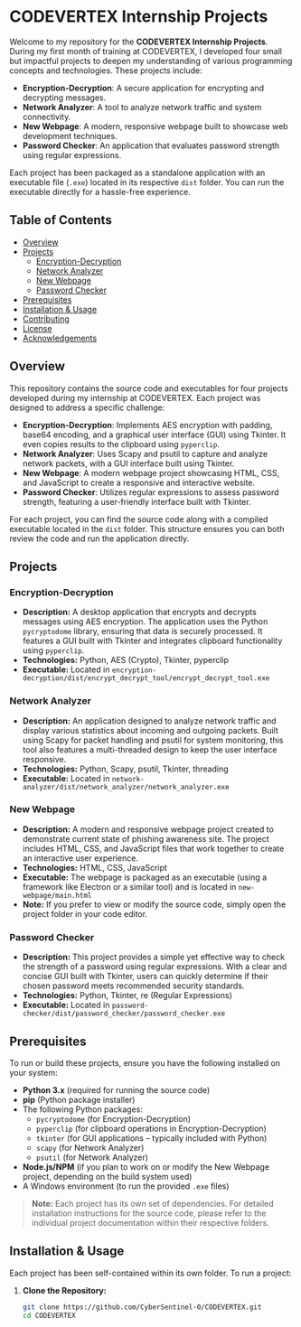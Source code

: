 # CODEVERTEX Internship Projects

Welcome to my repository for the **CODEVERTEX Internship Projects**. During my first month of training at CODEVERTEX, I developed four small but impactful projects to deepen my understanding of various programming concepts and technologies. These projects include:

- **Encryption-Decryption**: A secure application for encrypting and decrypting messages.
- **Network Analyzer**: A tool to analyze network traffic and system connectivity.
- **New Webpage**: A modern, responsive webpage built to showcase web development techniques.
- **Password Checker**: An application that evaluates password strength using regular expressions.

Each project has been packaged as a standalone application with an executable file (`.exe`) located in its respective `dist` folder. You can run the executable directly for a hassle-free experience.

## Table of Contents

- [Overview](#overview)
- [Projects](#projects)
  - [Encryption-Decryption](#encryption-decryption)
  - [Network Analyzer](#network-analyzer)
  - [New Webpage](#new-webpage)
  - [Password Checker](#password-checker)
- [Prerequisites](#prerequisites)
- [Installation & Usage](#installation--usage)
- [Contributing](#contributing)
- [License](#license)
- [Acknowledgements](#acknowledgements)

## Overview

This repository contains the source code and executables for four projects developed during my internship at CODEVERTEX. Each project was designed to address a specific challenge:
- **Encryption-Decryption**: Implements AES encryption with padding, base64 encoding, and a graphical user interface (GUI) using Tkinter. It even copies results to the clipboard using `pyperclip`.
- **Network Analyzer**: Uses Scapy and psutil to capture and analyze network packets, with a GUI interface built using Tkinter.
- **New Webpage**: A modern webpage project showcasing HTML, CSS, and JavaScript to create a responsive and interactive website.
- **Password Checker**: Utilizes regular expressions to assess password strength, featuring a user-friendly interface built with Tkinter.

For each project, you can find the source code along with a compiled executable located in the `dist` folder. This structure ensures you can both review the code and run the application directly.

## Projects

### Encryption-Decryption

- **Description:** A desktop application that encrypts and decrypts messages using AES encryption. The application uses the Python `pycryptodome` library, ensuring that data is securely processed. It features a GUI built with Tkinter and integrates clipboard functionality using `pyperclip`.
- **Technologies:** Python, AES (Crypto), Tkinter, pyperclip
- **Executable:** Located in `encryption-decryption/dist/encrypt_decrypt_tool/encrypt_decrypt_tool.exe`

### Network Analyzer

- **Description:** An application designed to analyze network traffic and display various statistics about incoming and outgoing packets. Built using Scapy for packet handling and psutil for system monitoring, this tool also features a multi-threaded design to keep the user interface responsive.
- **Technologies:** Python, Scapy, psutil, Tkinter, threading
- **Executable:** Located in `network-analyzer/dist/network_analyzer/network_analyzer.exe`

### New Webpage

- **Description:** A modern and responsive webpage project created to demonstrate current state of phishing awareness site. The project includes HTML, CSS, and JavaScript files that work together to create an interactive user experience.
- **Technologies:** HTML, CSS, JavaScript
- **Executable:** The webpage is packaged as an executable (using a framework like Electron or a similar tool) and is located in `new-webpage/main.html`
- **Note:** If you prefer to view or modify the source code, simply open the project folder in your code editor.

### Password Checker

- **Description:** This project provides a simple yet effective way to check the strength of a password using regular expressions. With a clear and concise GUI built with Tkinter, users can quickly determine if their chosen password meets recommended security standards.
- **Technologies:** Python, Tkinter, re (Regular Expressions)
- **Executable:** Located in `password-checker/dist/password_checker/password_checker.exe`

## Prerequisites

To run or build these projects, ensure you have the following installed on your system:

- **Python 3.x** (required for running the source code)
- **pip** (Python package installer)
- The following Python packages:
  - `pycryptodome` (for Encryption-Decryption)
  - `pyperclip` (for clipboard operations in Encryption-Decryption)
  - `tkinter` (for GUI applications – typically included with Python)
  - `scapy` (for Network Analyzer)
  - `psutil` (for Network Analyzer)
- **Node.js/NPM** (if you plan to work on or modify the New Webpage project, depending on the build system used)
- A Windows environment (to run the provided `.exe` files)

> **Note:** Each project has its own set of dependencies. For detailed installation instructions for the source code, please refer to the individual project documentation within their respective folders.

## Installation & Usage

Each project has been self-contained within its own folder. To run a project:

1. **Clone the Repository:**
   ```bash
   git clone https://github.com/CyberSentinel-0/CODEVERTEX.git
   cd CODEVERTEX
